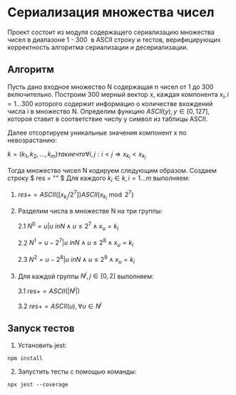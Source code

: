 # Сериализация множества чисел

Проект состоит из модуля содержащего сериализацию множества чисел в диапазоне 1 - 300  в ASCII строку и тестов, верифицирующих корректность алгоритма сериализации и десериализации.

## Алгоритм

Пусть дано входное множество N содержащая n чисел от 1 до 300 включительно. 
Построим 300 мерный вектор x, каждая компонента $` x_{i}, i = 1 ... 300 `$ которого содержит информацио о количестве вхождений числа i в множество N.
Определим функцию $` ASCII(y), y \in [0, 127] `$, котороя ставит в соответствие числу y символ из таблицы ASCII.

Далее отсортируем уникальные значения компонент x по невозрастанию:

$` k = (k_1, k_2, ..., k_m) такие что \forall i, j : i < j \Rightarrow x_{k_{i}} < x_{k_{j}} `$

Тогда множество чисел N кодируем следующим образом. 
Создаем строку $` res = "" `$
Для каждого $` k_i \in k, i = 1 ... m`$ выполняем:

1. $` res += ASCII([x_{k_{i}}/2^7])ASCII(x_{k_{i}} \bmod 2^7) `$
2. Разделим числа в множестве N на три группы: 

    2.1 $`N^{0} = {u | u \ in N \land u \leq 2^7 \land x_u = k_i}`$

    2.2 $`N^{1} = {u - 2^7 | u \ in N \land u \leq 2^8 \land x_u = k_i}`$

    2.3 $`N^{2} = {u - 2^8 | u \ in N \land u \leq 2^9 \land x_u = k_i}`$

3. Для каждой группы $` N^{j} , j \in [0, 2] `$ выполняем:

    3.1 $` res += ASCII(|N^{j}|) `$

    3.2 $` res += ASCII(u), \forall u \in N^{j} `$

## Запуск тестов

1. Установить jest:

```
npm install
```

2. Запустить тесты с помощью команды:


```
npx jest --coverage
```

